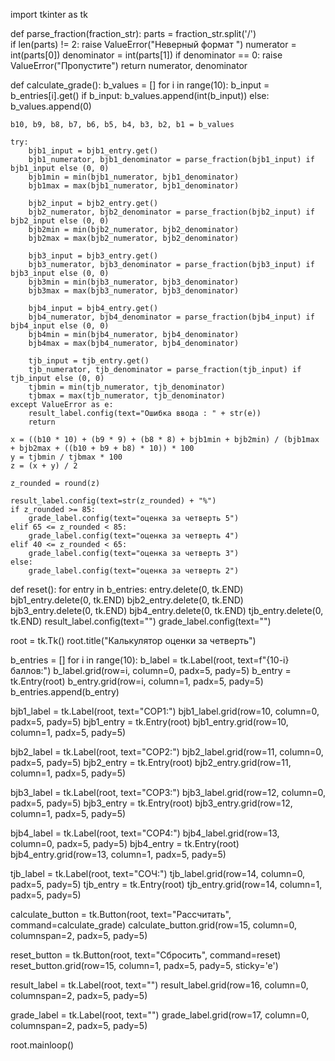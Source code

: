 import tkinter as tk

def parse_fraction(fraction_str):
    parts = fraction_str.split('/')  
    if len(parts) != 2:
        raise ValueError("Неверный формат ")
    numerator = int(parts[0])
    denominator = int(parts[1])
    if denominator == 0:
        raise ValueError("Пропустите")
    return numerator, denominator

def calculate_grade():
    b_values = []
    for i in range(10):
        b_input = b_entries[i].get()
        if b_input:
            b_values.append(int(b_input))
        else:
            b_values.append(0)

    b10, b9, b8, b7, b6, b5, b4, b3, b2, b1 = b_values

    try:
        bjb1_input = bjb1_entry.get()
        bjb1_numerator, bjb1_denominator = parse_fraction(bjb1_input) if bjb1_input else (0, 0)
        bjb1min = min(bjb1_numerator, bjb1_denominator)
        bjb1max = max(bjb1_numerator, bjb1_denominator)

        bjb2_input = bjb2_entry.get()
        bjb2_numerator, bjb2_denominator = parse_fraction(bjb2_input) if bjb2_input else (0, 0)
        bjb2min = min(bjb2_numerator, bjb2_denominator)
        bjb2max = max(bjb2_numerator, bjb2_denominator)

        bjb3_input = bjb3_entry.get()
        bjb3_numerator, bjb3_denominator = parse_fraction(bjb3_input) if bjb3_input else (0, 0)
        bjb3min = min(bjb3_numerator, bjb3_denominator)
        bjb3max = max(bjb3_numerator, bjb3_denominator)

        bjb4_input = bjb4_entry.get()
        bjb4_numerator, bjb4_denominator = parse_fraction(bjb4_input) if bjb4_input else (0, 0)
        bjb4min = min(bjb4_numerator, bjb4_denominator)
        bjb4max = max(bjb4_numerator, bjb4_denominator)

        tjb_input = tjb_entry.get()
        tjb_numerator, tjb_denominator = parse_fraction(tjb_input) if tjb_input else (0, 0)
        tjbmin = min(tjb_numerator, tjb_denominator)
        tjbmax = max(tjb_numerator, tjb_denominator)
    except ValueError as e:
        result_label.config(text="Ошибка ввода : " + str(e))
        return

    x = ((b10 * 10) + (b9 * 9) + (b8 * 8) + bjb1min + bjb2min) / (bjb1max + bjb2max + ((b10 + b9 + b8) * 10)) * 100
    y = tjbmin / tjbmax * 100
    z = (x + y) / 2

    z_rounded = round(z)

    result_label.config(text=str(z_rounded) + "%")
    if z_rounded >= 85:
        grade_label.config(text="оценка за четверть 5")
    elif 65 <= z_rounded < 85:
        grade_label.config(text="оценка за четверть 4")
    elif 40 <= z_rounded < 65:
        grade_label.config(text="оценка за четверть 3")
    else:
        grade_label.config(text="оценка за четверть 2")

def reset():
    for entry in b_entries:
        entry.delete(0, tk.END)
    bjb1_entry.delete(0, tk.END)
    bjb2_entry.delete(0, tk.END)
    bjb3_entry.delete(0, tk.END)
    bjb4_entry.delete(0, tk.END)
    tjb_entry.delete(0, tk.END)
    result_label.config(text="")
    grade_label.config(text="")

root = tk.Tk()
root.title("Калькулятор оценки за четверть")

b_entries = []
for i in range(10):
    b_label = tk.Label(root, text=f"{10-i} баллов:")
    b_label.grid(row=i, column=0, padx=5, pady=5)
    b_entry = tk.Entry(root)
    b_entry.grid(row=i, column=1, padx=5, pady=5)
    b_entries.append(b_entry)

bjb1_label = tk.Label(root, text="CОР1:")
bjb1_label.grid(row=10, column=0, padx=5, pady=5)
bjb1_entry = tk.Entry(root)
bjb1_entry.grid(row=10, column=1, padx=5, pady=5)

bjb2_label = tk.Label(root, text="СОР2:")
bjb2_label.grid(row=11, column=0, padx=5, pady=5)
bjb2_entry = tk.Entry(root)
bjb2_entry.grid(row=11, column=1, padx=5, pady=5)

bjb3_label = tk.Label(root, text="СОР3:")
bjb3_label.grid(row=12, column=0, padx=5, pady=5)
bjb3_entry = tk.Entry(root)
bjb3_entry.grid(row=12, column=1, padx=5, pady=5)

bjb4_label = tk.Label(root, text="СОР4:")
bjb4_label.grid(row=13, column=0, padx=5, pady=5)
bjb4_entry = tk.Entry(root)
bjb4_entry.grid(row=13, column=1, padx=5, pady=5)

tjb_label = tk.Label(root, text="СОЧ:")
tjb_label.grid(row=14, column=0, padx=5, pady=5)
tjb_entry = tk.Entry(root)
tjb_entry.grid(row=14, column=1, padx=5, pady=5)

calculate_button = tk.Button(root, text="Рассчитать", command=calculate_grade)
calculate_button.grid(row=15, column=0, columnspan=2, padx=5, pady=5)

reset_button = tk.Button(root, text="Сбросить", command=reset)
reset_button.grid(row=15, column=1, padx=5, pady=5, sticky='e')

result_label = tk.Label(root, text="")
result_label.grid(row=16, column=0, columnspan=2, padx=5, pady=5)

grade_label = tk.Label(root, text="")
grade_label.grid(row=17, column=0, columnspan=2, padx=5, pady=5)

root.mainloop()

